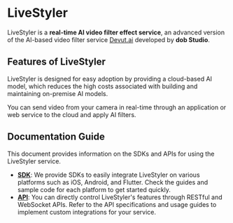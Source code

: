 # LiveStyler

LiveStyler is a **real-time AI video filter effect service**, an advanced version of the AI-based video filter service [Devut.ai](https://devutai.com) developed by **dob Studio**.

## Features of LiveStyler

LiveStyler is designed for easy adoption by providing a cloud-based AI model, which reduces the high costs associated with building and maintaining on-premise AI models.

You can send video from your camera in real-time through an application or web service to the cloud and apply AI filters.

## Documentation Guide

This document provides information on the SDKs and APIs for using the LiveStyler service.

*   [**SDK**](./sdk/overview.md): We provide SDKs to easily integrate LiveStyler on various platforms such as iOS, Android, and Flutter. Check the guides and sample code for each platform to get started quickly.
*   [**API**](./api/overview.md): You can directly control LiveStyler's features through RESTful and WebSocket APIs. Refer to the API specifications and usage guides to implement custom integrations for your service.
